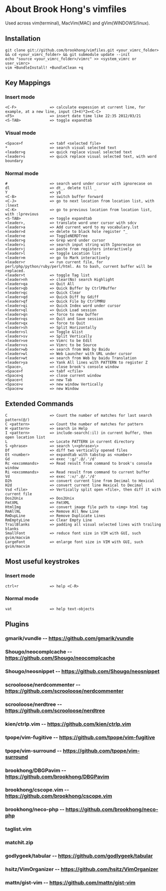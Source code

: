 # About Brook Hong's vimfiles

Used across vim(terminal), MacVim(MAC) and gVim(WINDOWS/linux).

## Installation

    git clone git://github.com/brookhong/vimfiles.git <your_vimrc_folder> && cd <your_vimrc_folder> && git submodule update --init
    echo "source <your_vimrc_folder>/vimrc" >> <system_vimrc or user_vimrc>
    vim +BundleInstall! +BundleClean +q

## Key Mappings

### Insert mode
    <C-F>               => calculate expession at current line, for example, at a new line, input (3+4)*2=<C-C>
    <F5>                => insert date time like 22:35 2012/03/21
    <S-TAB>             => toggle expandtab
### Visual mode
    <Space>f            => tabf <selected file>
    *                   => search visual selected text
    <leader>g           => quick replace visual selected text
    <leader>s           => quick replace visual selected text, with word boundary
### Normal mode
    #                   => search word under cursor with ignorecase on
    dl                  => dt_, delete till _
    Y                   => y$
    <C-B>               => switch buffer forward
    <C-J>               => go to next location from location list, with :lnext
    <C-K>               => go to previous location from location list, with :lprevious
    <S-TAB>             => toggle expandtab
    <leader>,           => translate word uner cursor with sdcv
    <leader>a           => Add current word to my vocabulary.lst
    <leader>d           => delete to black hole register "_
    <leader>e           => ToggleNERDTree
    <leader>g           => Grep word under cursor
    <leader>i           => search input string with Ignorecase on
    <leader>j           => paste from registers interactively
    <leader>l           => toggle Location list
    <leader>m           => go to Mark interactively
    <leader>r           => run current file, for perl/php/python/ruby/perl/html. As to bash, current buffer will be replaced.
    <leader>t           => toggle Tag list
    <leader>nh          => clear(No) search Highlight
    <leader>qa          => Quit All
    <leader>qb          => Quick Buffer by CtrlPBuffer
    <leader>qc          => Quick Clear
    <leader>qd          => Quick Diff by Gdiff
    <leader>qf          => Quick File by CtrlPMRU
    <leader>qi          => Quick Index word under cursor
    <leader>ql          => Quick Load session
    <leader>qn          => force to new buffer
    <leader>qs          => Quit and Save session
    <leader>qx          => force to Quit
    <leader>sh          => Split Horizontally
    <leader>sl          => Toggle &list
    <leader>sv          => Split Vertically
    <leader>ve          => Vimrc to be Edit
    <leader>vs          => Vimrc to be Source
    <leader>wb          => search from Web by Baidu
    <leader>wl          => Web Launcher with URL under cursor
    <leader>wt          => search from Web by baidu Translation
    <leader>ya          => Yank All lines with PATTERN to register Z
    <Space>,            => close brook's console window
    <Space>f            => tabf <cfile>
    <Space>q            => close current window
    <Space>t            => new Tab
    <Space>v            => new window Vertically
    <Space>w            => new Window

## Extended Commands

    C                   => Count the number of matches for last search pattern(@/)
    C <pattern>         => Count the number of matches for pattern
    H <pattern>         => search in Help
    I <pattern>         => include-search(:il) in current buffer, then open location list
    L                   => Locate PATTERN in current directory
    S <phrase>          => search \<<phrase>\>
    Df                  => diff two vertically opened files
    Et <number>         => expandtab with tabstop as <number>
    Gd                  => exec ':g/'.@/.'/d'
    Rc <excommands>     => Read result from command to brook's console window
    Ri <excommands>     => Read result from command to current buffer
    Vd                  => exec ':v/'.@/.'/d'
    D2h                 => convert current line from Decimal to Hexical
    H2d                 => convert current line Hexical to Decimal
    Vsd <file>          => Vertically split open <file>, then diff it with current file
    Dos2Unix            => Dos2Unix
    FmtXML              => FmtXML
    HtmlImg             => convert image file path to <img> html tag
    RmAllNL             => Remove All New Line
    RmDupLine           => Remove Duplicate Lines
    RmEmptyLine         => Clear Empty Line
    TrailBlanks         => padding all visual selected lines with trailing blanks
    SmallFont           => reduce font size in VIM with GUI, such gvim/macvim
    LargeFont           => enlarge font size in VIM with GUI, such gvim/macvim

## Most useful keystrokes
### Insert mode
    ctrl+r              => help <C-R>
### Normal mode
    vat                 => help text-objects

## Plugins
### gmarik/vundle -- https://github.com/gmarik/vundle
### Shougo/neocomplcache -- https://github.com/Shougo/neocomplcache
### Shougo/neosnippet -- https://github.com/Shougo/neosnippet
### scrooloose/nerdcommenter -- https://github.com/scrooloose/nerdcommenter
### scrooloose/nerdtree -- https://github.com/scrooloose/nerdtree
### kien/ctrlp.vim -- https://github.com/kien/ctrlp.vim
### tpope/vim-fugitive -- https://github.com/tpope/vim-fugitive
### tpope/vim-surround -- https://github.com/tpope/vim-surround
### brookhong/DBGPavim -- https://github.com/brookhong/DBGPavim
### brookhong/cscope.vim -- https://github.com/brookhong/cscope.vim
### brookhong/neco-php -- https://github.com/brookhong/neco-php
### taglist.vim
### matchit.zip
### godlygeek/tabular -- https://github.com/godlygeek/tabular
### hsitz/VimOrganizer -- https://github.com/hsitz/VimOrganizer
### mattn/gist-vim -- https://github.com/mattn/gist-vim
